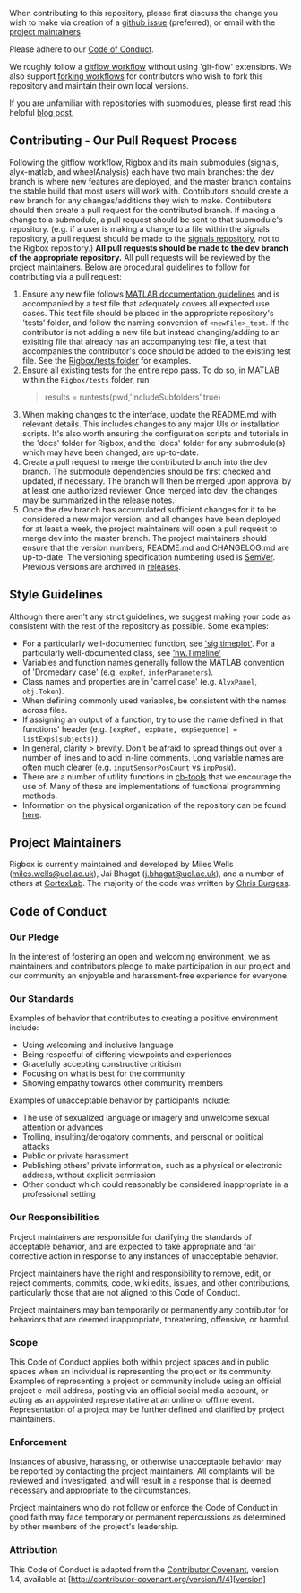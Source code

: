 When contributing to this repository, please first discuss the change you wish to make via creation of a [github issue](https://github.com/cortex-lab/Rigbox/issues) (preferred), or email with the [project maintainers](#project-maintainers) 

Please adhere to our [Code of Conduct](#code-of-conduct).

We roughly follow a [gitflow workflow](https://www.atlassian.com/git/tutorials/comparing-workflows/gitflow-workflow) without using 'git-flow' extensions. We also support [forking workflows](https://www.atlassian.com/git/tutorials/comparing-workflows/forking-workflow) for contributors who wish to fork this repository and maintain their own local versions. 

If you are unfamiliar with repositories with submodules, please first read this helpful [blog post.](https://github.blog/2016-02-01-working-with-submodules/)

## Contributing - Our Pull Request Process

Following the gitflow workflow, Rigbox and its main submodules (signals, alyx-matlab, and wheelAnalysis) each have two main branches: the dev branch is where new features are deployed, and the master branch contains the stable build that most users will work with. Contributors should create a new branch for any changes/additions they wish to make. Contributors should then create a pull request for the contributed branch. If making a change to a submodule, a pull request should be sent to that submodule's repository. (e.g. if a user is making a change to a file within the signals repository, a pull request should be made to the [signals repository](https://github.com/cortex-lab/signals/pulls), not to the Rigbox repository.) **All pull requests should be made to the dev branch of the appropriate repository.** All pull requests will be reviewed by the project maintainers. Below are procedural guidelines to follow for contributing via a pull request:

1. Ensure any new file follows [MATLAB documentation guidelines](https://www.mathworks.com/help/matlab/matlab_prog/add-help-for-your-program.html) and is accompanied by a test file that adequately covers all expected use cases. This test file should be placed in the appropriate repository's 'tests' folder, and follow the naming convention of `<newFile>_test`. If the contributor is not adding a new file but instead changing/adding to an exisiting file that already has an accompanying test file, a test that accompanies the contributor's code should be added to the existing test file. See the [Rigbox/tests folder](https://github.com/cortex-lab/Rigbox/tree/dev/tests) for examples.
2. Ensure all existing tests for the entire repo pass. To do so, in MATLAB within the `Rigbox/tests` folder, run 
	> results = runtests(pwd,'IncludeSubfolders',true)
3. When making changes to the interface, update the README.md with relevant details. This includes changes to any major UIs or installation scripts. It's also worth ensuring the configuration scripts and tutorials in the 'docs' folder for Rigbox, and the 'docs' folder for any submodule(s) which may have been changed, are up-to-date.
4. Create a pull request to merge the contributed branch into the dev branch. The submodule dependencies should be first checked and updated, if necessary. The branch will then be merged upon approval by at least one authorized reviewer. Once merged into dev, the changes may be summarized in the release notes.
5. Once the dev branch has accumulated sufficient changes for it to be considered a new major version, and all changes have been deployed for at least a week, the project maintainers will open a pull request to merge dev into the master branch. The project maintainers should ensure that the version numbers, README.md and CHANGELOG.md are up-to-date. The versioning specification numbering used is [SemVer](http://semver.org/). Previous versions are archived in [releases](https://github.com/cortex-lab/Rigbox/releases).

## Style Guidelines

Although there aren't any strict guidelines, we suggest making your code as consistent with the rest of the repository as possible. Some examples:
* For a particularly well-documented function, see ['sig.timeplot'](https://github.com/cortex-lab/signals/blob/259fbaf34316bc4e77a1089e8b972c60d5dab3a1/%2Bsig/timeplot.m). For a particularly well-documented class, see ['hw.Timeline'](https://github.com/cortex-lab/Rigbox/blob/dev/%2Bhw/Timeline.m) 
* Variables and function names generally follow the MATLAB convention of 'Dromedary case' (e.g. `expRef`, `inferParameters`).
* Class names and properties are in 'camel case' (e.g. `AlyxPanel`, `obj.Token`).
* When defining commonly used variables, be consistent with the names across files. 
* If assigning an output of a function, try to use the name defined in that functions' header (e.g. `[expRef, expDate, expSequence] = listExps(subjects)`).  
* In general, clarity > brevity. Don't be afraid to spread things out over a number of lines and to add in-line comments. Long variable names are often much clearer (e.g. `inputSensorPosCount` vs `inpPosN`).
* There are a number of utility functions in [cb-tools](https://github.com/cortex-lab/Rigbox/tree/master/cb-tools/burgbox) that we encourage the use of. Many of these are implementations of functional programming methods.
* Information on the physical organization of the repository can be found [here](https://github.com/cortex-lab/Rigbox/issues/123#issue-422187511).

## Project Maintainers

Rigbox is currently maintained and developed by Miles Wells (miles.wells@ucl.ac.uk), Jai Bhagat (j.bhagat@ucl.ac.uk), and a number of others at [CortexLab](https://www.ucl.ac.uk/cortexlab). The majority of the code was written by [Chris Burgess](https://github.com/dendritic/). 

## Code of Conduct

### Our Pledge

In the interest of fostering an open and welcoming environment, we as
maintainers and contributors pledge to make participation in our project and
our community an enjoyable and harassment-free experience for everyone.

### Our Standards

Examples of behavior that contributes to creating a positive environment
include:

* Using welcoming and inclusive language
* Being respectful of differing viewpoints and experiences
* Gracefully accepting constructive criticism
* Focusing on what is best for the community
* Showing empathy towards other community members

Examples of unacceptable behavior by participants include:

* The use of sexualized language or imagery and unwelcome sexual attention or
advances
* Trolling, insulting/derogatory comments, and personal or political attacks
* Public or private harassment
* Publishing others' private information, such as a physical or electronic
  address, without explicit permission
* Other conduct which could reasonably be considered inappropriate in a
  professional setting

### Our Responsibilities

Project maintainers are responsible for clarifying the standards of acceptable
behavior, and are expected to take appropriate and fair corrective action in
response to any instances of unacceptable behavior.

Project maintainers have the right and responsibility to remove, edit, or
reject comments, commits, code, wiki edits, issues, and other contributions, particularly those
that are not aligned to this Code of Conduct. 

Project maintainers may ban temporarily or permanently any contributor for behaviors that are deemed inappropriate, threatening, offensive, or harmful.

### Scope

This Code of Conduct applies both within project spaces and in public spaces
when an individual is representing the project or its community. Examples of
representing a project or community include using an official project e-mail
address, posting via an official social media account, or acting as an appointed
representative at an online or offline event. Representation of a project may be
further defined and clarified by project maintainers.

### Enforcement

Instances of abusive, harassing, or otherwise unacceptable behavior may be
reported by contacting the project maintainers. All complaints will be reviewed and investigated, and will result in a response that is deemed necessary and appropriate to the circumstances.

Project maintainers who do not follow or enforce the Code of Conduct in good
faith may face temporary or permanent repercussions as determined by other
members of the project's leadership.

### Attribution

This Code of Conduct is adapted from the [Contributor Covenant][homepage], version 1.4,
available at [http://contributor-covenant.org/version/1/4][version]

[homepage]: http://contributor-covenant.org
[version]: http://contributor-covenant.org/version/1/4/
